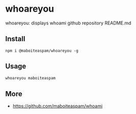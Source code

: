 # whoareyou

whoareyou: displays whoami github repository README.md

## Install

    npm i @maboiteaspam/whoareyou -g

## Usage

```bash
whoareyou maboiteaspam
```

## More

- https://github.com/maboiteaspam/whoami
